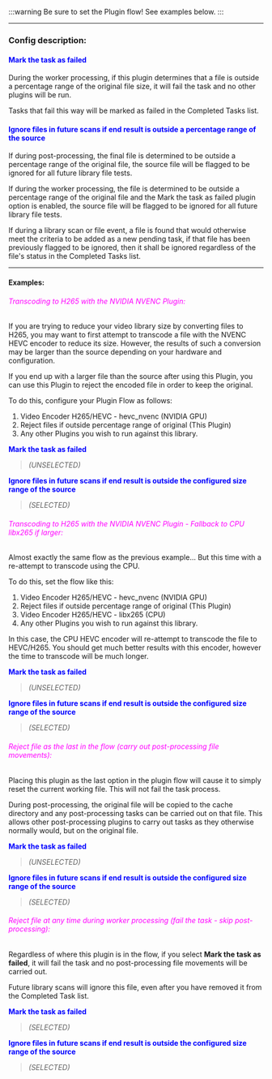 
:::warning
Be sure to set the Plugin flow!
See examples below.
:::

---

### Config description:

#### <span style="color:blue">Mark the task as failed</span>
During the worker processing, if this plugin determines that a file is outside a percentage range of the original file size, it will fail the task and no other plugins will be run.

Tasks that fail this way will be marked as failed in the Completed Tasks list.


#### <span style="color:blue">Ignore files in future scans if end result is outside a percentage range of the source</span>
If during post-processing, the final file is determined to be outside a percentage range of the original file, the source file will be flagged to be ignored for all future library file tests.

If during the worker processing, the file is determined to be outside a percentage range of the original file and the Mark the task as failed plugin option is enabled, the source file will be flagged to be ignored for all future library file tests.

If during a library scan or file event, a file is found that would otherwise meet the criteria to be added as a new pending task, if that file has been previously flagged to be ignored, then it shall be ignored regardless of the file's status in the Completed Tasks list.


---

#### Examples:

###### <span style="color:magenta">Transcoding to H265 with the NVIDIA NVENC Plugin:</span>
If you are trying to reduce your video library size by converting files to H265, you may want to first attempt to transcode 
a file with the NVENC HEVC encoder to reduce its size.
However, the results of such a conversion may be larger than the source depending on your hardware and configuration.

If you end up with a larger file than the source after using this Plugin, you can use this Plugin to reject the encoded file 
in order to keep the original.

To do this, configure your Plugin Flow as follows:

1. Video Encoder H265/HEVC - hevc_nvenc (NVIDIA GPU)
2. Reject files if outside percentage range of original (This Plugin)
3. Any other Plugins you wish to run against this library.

**<span style="color:blue">Mark the task as failed</span>**
> *(UNSELECTED)*

**<span style="color:blue">Ignore files in future scans if end result is outside the configured size range of the source</span>**
> *(SELECTED)*

###### <span style="color:magenta">Transcoding to H265 with the NVIDIA NVENC Plugin - Fallback to CPU libx265 if larger:</span>
Almost exactly the same flow as the previous example...
But this time with a re-attempt to transcode using the CPU. 

To do this, set the flow like this:

1. Video Encoder H265/HEVC - hevc_nvenc (NVIDIA GPU)
2. Reject files if outside percentage range of original (This Plugin)
3. Video Encoder H265/HEVC - libx265 (CPU)
4. Any other Plugins you wish to run against this library.

In this case, the CPU HEVC encoder will re-attempt to transcode the file to HEVC/H265. 
You should get much better results with this encoder, however the time to transcode will be much longer.

**<span style="color:blue">Mark the task as failed</span>**
> *(UNSELECTED)*

**<span style="color:blue">Ignore files in future scans if end result is outside the configured size range of the source</span>**
> *(SELECTED)*

###### <span style="color:magenta">Reject file as the last in the flow (carry out post-processing file movements):</span>
Placing this plugin as the last option in the plugin flow will cause it to simply reset the current working file.
This will not fail the task process.

During post-processing, the original file will be copied to the cache directory and any post-processing tasks can be carried out on that file.
This allows other post-processing plugins to carry out tasks as they otherwise normally would, but on the original file.

**<span style="color:blue">Mark the task as failed</span>**
> *(UNSELECTED)*

**<span style="color:blue">Ignore files in future scans if end result is outside the configured size range of the source</span>**
> *(SELECTED)*

###### <span style="color:magenta">Reject file at any time during worker processing (fail the task - skip post-processing):</span>
Regardless of where this plugin is in the flow, if you select **Mark the task as failed**, it will fail the task and no post-processing file movements will be carried out.

Future library scans will ignore this file, even after you have removed it from the Completed Task list.

**<span style="color:blue">Mark the task as failed</span>**
> *(SELECTED)*

**<span style="color:blue">Ignore files in future scans if end result is outside the configured size range of the source</span>**
> *(SELECTED)*
